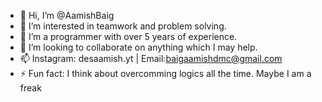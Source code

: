 - 👋 Hi, I’m @AamishBaig
- 👀 I’m interested in teamwork and problem solving.
- 🌱 I’m a programmer with over 5 years of experience.
- 💞️ I’m looking to collaborate on anything which I may help.
- 📫 Instagram: desaamish.yt  |  Email:baigaamishdmc@gmail.com
- ⚡ Fun fact: I think about overcomming logics all the time. Maybe I am a freak

<!---
AamishBaig/AamishBaig is a ✨ special ✨ repository because its `README.md` (this file) appears on your GitHub profile.
You can click the Preview link to take a look at your changes.
--->

